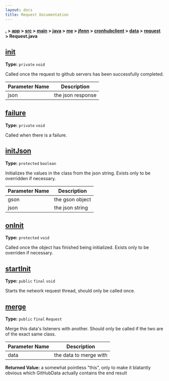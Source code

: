 ```yaml
---
layout: docs
title: Request Documentation
---
```

#### [.](./../../../../../../../../../index) > [app](./../../../../../../../../index) > [src](./../../../../../../../index) > [main](./../../../../../../index) > [java](./../../../../../index) > [me](./../../../../index) > [jfenn](./../../../index) > [cronhubclient](./../../index) > [data](./../index) > [request](./index) > **Request.java**

## [init](https://github.com/fennifith/Cronhub-Monitor/blob/master/app/src/main/java/me/jfenn/cronhubclient/data/request/Request.java#L46)

**Type:** `private` `void`

Called once the request to github servers has been successfully completed. 





|Parameter Name|Description|
|-----|-----|
|json|the json response  |








## [failure](https://github.com/fennifith/Cronhub-Monitor/blob/master/app/src/main/java/me/jfenn/cronhubclient/data/request/Request.java#L61)

**Type:** `private` `void`

Called when there is a failure. 












## [initJson](https://github.com/fennifith/Cronhub-Monitor/blob/master/app/src/main/java/me/jfenn/cronhubclient/data/request/Request.java#L70)

**Type:** `protected` `boolean`

Initializes the values in the class from the json string. Exists only to be 
overridden if necessary. 




|Parameter Name|Description|
|-----|-----|
|gson|the gson object|
|json|the json string  |








## [onInit](https://github.com/fennifith/Cronhub-Monitor/blob/master/app/src/main/java/me/jfenn/cronhubclient/data/request/Request.java#L89)

**Type:** `protected` `void`

Called once the object has finished being initialized. Exists only to be overriden 
if necessary. 












## [startInit](https://github.com/fennifith/Cronhub-Monitor/blob/master/app/src/main/java/me/jfenn/cronhubclient/data/request/Request.java#L96)

**Type:** `public` `final` `void`

Starts the network request thread, should only be called once. 












## [merge](https://github.com/fennifith/Cronhub-Monitor/blob/master/app/src/main/java/me/jfenn/cronhubclient/data/request/Request.java#L110)

**Type:** `public` `final` `Request`

Merge this data's listeners with another. Should only be called if the 
two are of the exact same class. 





|Parameter Name|Description|
|-----|-----|
|data|the data to merge with|


**Returned Value:** a somewhat pointless "this", only to make it blatantly obvious which GitHubData actually contains the end result  








